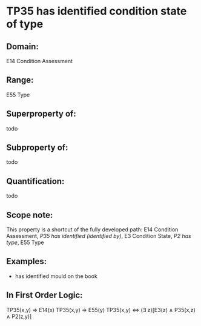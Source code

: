 # TP35 has identified condition state of type

## Domain: 

E14 Condition Assessment

## Range: 

E55 Type

## Superproperty of: 

todo

## Subproperty of: 

todo

## Quantification: 

todo

## Scope note: 

This property is a shortcut of the fully developed path: E14 Condition Assessment, _P35 has identified (identified by)_, E3 Condition State, _P2 has type_, E55 Type

## Examples: 

* has identified mould on the book

## In First Order Logic: 

TP35(x,y) ⇒ E14(x)
TP35(x,y) ⇒ E55(y)
TP35(x,y) ⇔ (∃ z)[E3(z) ∧ P35(x,z) ∧ P2(z,y)]

